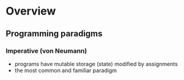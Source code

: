 # Overview

## Programming paradigms

### Imperative (von Neumann)

- programs have mutable storage (state) modified by assignments
- the most common and familiar paradigm
